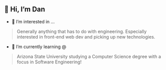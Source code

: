 ## 👋 Hi, I’m Dan

- 👀 I’m interested in ...
> Generally anything that has to do with engineering. Especially interested in front-end web dev and picking up new technologies.
- 🌱 I’m currently learning @
> Arizona State University studying a Computer Science degree with a focus in Software Engineering!
